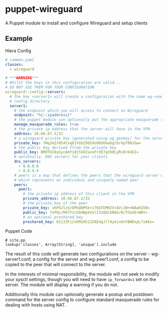# puppet-wireguard

A Puppet module to install and configure Wireguard and setup clients

## Example
Hiera Config

```yaml
# common.yaml
classes:
  - wireguard

# ***WARNING***
# Whilst the keys in this configuration are valid...
# DO NOT USE THEM FOR YOUR CONFIGURATION
wireguard::config::servers:
  # the key <server1> will create a configuration with the name wg-<name>.conf in the wireguard
  # config directory
  server1: 
    # the endpoint which you will access to connect on Wireguard  
    endpoint: "%{::ipaddress}"
    # the puppet module can optionally put the appropriate masquerade rules into the wireguard config
    manage_masquerade_rules: true
    # the private ip address that the server will have in the VPN
    address: 10.66.67.5/32
    # a wireguard private key (generated using wg genkey) for the server
    private_key: YHqJmZrN54txq61YGbZ9OI4sOKUUkwDglbrkpT0NJGw=
    # the public key derived ffrom the private key
    public_key: BRDTbI8yGycAmYi8jSS0ZaxxF+3E7gCK0LyRcB+kUkI=
    # optionally, DNS servers for your clients
    dns_servers:
      - 8.8.8.8
      - 8.8.4.4
    # peers is a map that defines the peers that the wireguard server will know about, each key of
    # which represents an individual and uniquely named peer
    peers:
      peer1:
        # the private ip address of this client in the VPN
        private_address: 10.66.67.2/32
        # the private_key of the peer
        private_key: sKP4Jlzd/8PbQNPKkrx76bTEMH2VrAVcJW+nNAwHZV0=
        public_key: TxPQs/M47YzchDdNpXVelI31QbCbRAGrR/TOaXE+W0Y=
        # an optional preshared_key 
        preshared_key: 6JjI3Fj2sKMjHS13INI4gJll9y4joXnYBWOxpL7xAEo=
```

Puppet Code

```puppet
# site.pp
lookup('classes', Array[String], 'unique').include
```

The result of this code will generate two configurations on the server - wg-server1.conf, a config for the server and wg-peer1.conf, a config to be copied to the peer that will connect to the server.

In the interests of minimal responsibility, the module will not seek to modify your sysctl settings, though you will need to have `ip_forward=1` set on the server.  The module will display a warning if you do not. 

Additionally this module can optionally generate a postup and postdown command for the server config to configure standard masquerade rules for dealing with hosts using NAT.

